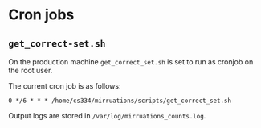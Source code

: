 # Cron jobs

## `get_correct-set.sh`

On the production machine `get_correct_set.sh` is set to run as cronjob on the root user.

The current cron job is as follows:

```
0 */6 * * * /home/cs334/mirruations/scripts/get_correct_set.sh
```

Output logs are stored in `/var/log/mirruations_counts.log`.
